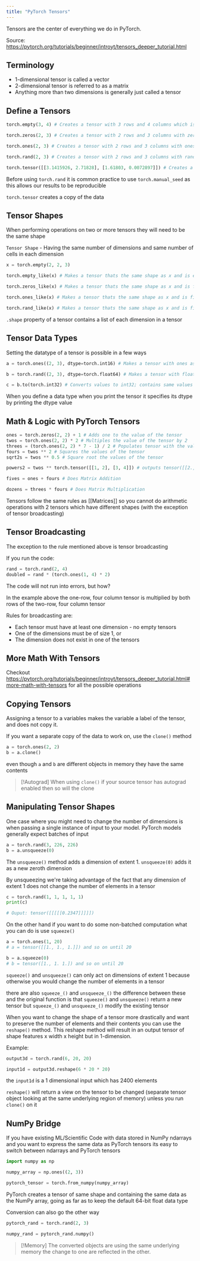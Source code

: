 ```yaml
---
title: "PyTorch Tensors"
---
```


Tensors are the center of everything we do in PyTorch.

Source: https://pytorch.org/tutorials/beginner/introyt/tensors_deeper_tutorial.html
## Terminology

- 1-dimensional tensor is called a vector
- 2-dimensional tensor is referred to as a matrix
- Anything more than two dimensions is generally just called a tensor

## Define a Tensors

```python
torch.empty(3, 4) # Creates a tensor with 3 rows and 4 columns which is empty

torch.zeros(2, 3) # Creates a tensor with 2 rows and 3 columns with zeros

torch.ones(2, 3) # Creates a tensor with 2 rows and 3 columns with ones

torch.rand(2, 3) # Creates a tensor with 2 rows and 3 columns with random values between 0 and 1

torch.tensor([[3.1415926, 2.71828], [1.61803, 0.0072897]]) # Creates a 2 x 2 tensor with values populated that we mentioned
```

Before using `torch.rand` it is common practice to use `torch.manual_seed` as this allows our results to be reproducible

`torch.tensor` creates a copy of the data
## Tensor Shapes

When performing operations on two or more tensors they will need to be the same shape

`Tensor Shape` - Having the same number of dimensions and same number of cells in each dimension

```python
x = torch.empty(2, 2, 3)

torch.empty_like(x) # Makes a tensor thats the same shape as x and is empty

torch.zeros_like(x) # Makes a tensor thats the same shape as x and is filled with zeros

torch.ones_like(x) # Makes a tensor thats the same shape as x and is filled with ones 

torch.rand_like(x) # Makes a tensor thats the same shape as x and is filled with random values between 0 and 1
```

`.shape` property of a tensor contains a list of each dimension in a tensor

## Tensor Data Types

Setting the datatype of a tensor is possible in a few ways

```python
a = torch.ones((2, 3), dtype=torch.int16) # Makes a tensor with ones as integers (int32)

b = torch.rand((2, 3), dtype=torch.float64) # Makes a tensor with float64 values

c = b.to(torch.int32) # Converts values to int32; contains same values just truncated to int
```

When you define a data type when you print the tensor it specifies its dtype by printing the dtype value

## Math  & Logic with PyTorch Tensors

```python
ones = torch.zeros(2, 2) + 1 # Adds one to the value of the tensor
twos = torch.ones(2, 2) * 2 # Multiples the value of the tensor by 2
threes = (torch.ones(2, 2) * 7 - 1) / 2 # Populates tensor with the value of 3
fours = twos ** 2 # Squares the values of the tensor
sqrt2s = twos ** 0.5 # Square root the values of the tensor
```


```python
powers2 = twos ** torch.tensor([[1, 2], [3, 4]]) # outputs tensor([[2., 4.], [8., 16.]])

fives = ones + fours # Does Matrix Addition

dozens = threes * fours # Does Matrix Multiplication
```


Tensors follow the same rules as [[Matrices]] so you cannot do arithmetic operations with 2 tensors which have different shapes (with the exception of tensor broadcasting)

## Tensor Broadcasting

The exception to the rule mentioned above is tensor broadcasting

If you run the code:

```python
rand = torch.rand(2, 4)
doubled = rand * (torch.ones(1, 4) * 2)
```

The code will not run into errors, but how?

In the example above the one-row, four column tensor is multiplied by both rows of the two-row, four column tensor

Rules for broadcasting are:
- Each tensor must have at least one dimension - no empty tensors
- One of the dimensions must be of size 1, or
- The dimension does not exist in one of the tensors
## More Math With Tensors

Checkout https://pytorch.org/tutorials/beginner/introyt/tensors_deeper_tutorial.html#more-math-with-tensors for all the possible operations

## Copying Tensors

Assigning a tensor to a variables makes the variable a label of the tensor, and does not copy it.

If you want a separate copy of the data to work on, use the `clone()` method

```python
a = torch.ones(2, 2)
b = a.clone()
```

even though `a` and `b` are different objects in memory they have the same contents

> [!Autograd]
> When using `clone()` if your source tensor has autograd enabled then so will the clone

## Manipulating Tensor Shapes

One case where you might need to change the number of dimensions is when passing a single instance of input to your model. PyTorch models generally expect batches of input

```python
a = torch.rand(3, 226, 226)
b = a.unsqueeze(0)
```

The `unsqueeze()` method adds a dimension of extent 1. `unsqueeze(0)` adds it as a new zeroth dimension

By unsqueezing we're taking advantage of the fact that any dimension of extent 1 does not change the number of elements in a tensor

```python
c = torch.rand(1, 1, 1, 1, 1)
print(c)

# Ouput: tensor([[[[[0.2347]]]]])
```

On the other hand if you want to do some non-batched computation what you can do is use `squeeze()`

```python
a = torch.ones(1, 20)
# a = tensor([[1., 1., 1.]]) and so on until 20

b = a.squeeze(0)
# b = tensor([1., 1. 1.]) and so on until 20
```


`squeeze()` and `unsqueeze()` can only act on dimensions of extent 1 because otherwise you would change the number of elements in a tensor

there are also `squeeze_()` and `unsqueeze_()` the difference between these and the original function is that `squeeze()` and `unsqueeze()` return a new tensor but `squeeze_()` and `unsqueeze_()` modify the existing tensor


When you want to change the shape of a tensor more drastically and want to preserve the number of elements and their contents you can use the `reshape()` method. This reshape method will result in an output tensor of shape features x width x height but in 1-dimension.

Example:

```python
output3d = torch.rand(6, 20, 20)

input1d = output3d.reshape(6 * 20 * 20)
```

the `input1d` is a 1 dimensional input which has 2400 elements

`reshape()` will return a view on the tensor to be changed (separate tensor object looking at the same underlying region of memory) unless you run `clone()` on it

## NumPy Bridge

If you have existing ML/Scientific Code with data stored in NumPy ndarrays and you want to express the same data as PyTorch tensors its easy to switch between ndarrays and PyTorch tensors

```python
import numpy as np

numpy_array = np.ones((2, 3))

pytorch_tensor = torch.from_numpy(numpy_array)
```

PyTorch creates a tensor of same shape and containing the same data as the NumPy array, going as far as to keep the default 64-bit float data type

Conversion can also go the other way

```python
pytorch_rand = torch.rand(2, 3)

numpy_rand = pytorch_rand.numpy()
```

> [!Memory]
> The converted objects are using the same underlying memory the change to one are reflected in the other.


